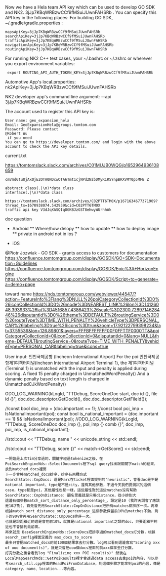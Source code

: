 Now we have a Hela team API key which can be used to develop GO SDK and NK2. 3jJp7KBqWRBzwCCf9fMSuiJUwnFAHSRb .
You can specify this API key in the following places:
For building GO SDK, ~/.gradle/gradle.properties :

```
mapsApiKey=3jJp7KBqWRBzwCCf9fMSuiJUwnFAHSRb
searchApiKey=3jJp7KBqWRBzwCCf9fMSuiJUwnFAHSRb
trafficApiKey=3jJp7KBqWRBzwCCf9fMSuiJUwnFAHSRb
navigationApiKey=3jJp7KBqWRBzwCCf9fMSuiJUwnFAHSRb
routingApiKey=3jJp7KBqWRBzwCCf9fMSuiJUwnFAHSRb
```

For running NK2 C++ test cases, your ~/.bashrc or ~/.zshrc or wherever you export environment variables:
```
 export ROUTING_API_AUTH_TOKEN_KEY=3jJp7KBqWRBzwCCf9fMSuiJUwnFAHSRb
```
Automotive App's local.properties: nk2ApiKey=3jJp7KBqWRBzwCCf9fMSuiJUwnFAHSRb

NK2 developer app's command line argument: --api 3jJp7KBqWRBzwCCf9fMSuiJUwnFAHSRb

The account used to register this API key is:
```
User name: geo_expansion_hela
Email: GeoExpansionHela@groups.tomtom.com
Password: Please contact 
@Robert Wu
 if you need
You can go to https://developer.tomtom.com/ and login with the above account to check the API key details.
```


current.txt

https://tomtomslack.slack.com/archives/C01MUJB0WQG/p1652964936108659

```
cmVmdGtuOjAxOjE2OTA0NDcwOTA6Tmt1cjNPd2NzbDMyR1RSYnpBRXVMY0p5MFB Z
```

```
abstract class(.|\n)*data class
interface(.|\n)*data class
```

```
https://tomtomslack.slack.com/archives/C02PTT6TM0X/p1671634677371909?thread_ts=1670938074.542939&cid=C02PTT6TM0X
traffic api key V3dJqXASQIqOGKBJzGST8ehwyWUrhhAk
```


doc question
* Android
** Where/how delopy
** how to update
** how to deploy image
** private in android not in ios ?

* iOS

@Piotr Jozwiak - GO SDK - grants access to customers for documentation
https://confluence.tomtomgroup.com/display/GOSDK/GO+SDK+Documentation+Guidelines
https://confluence.tomtomgroup.com/display/GOSDK/Epic%3A+HorizonEngine
https://confluence.tomtomgroup.com/display/GOSDK/Script+to+generate+a+demo+page


toward name
https://nds.tomtomgroup.com/webviewer/44547/?action=FeatureInfo%3Flang%3DNULL%26poiCategoryCollectionId%3D0%26iconCollectionId%3D0%26mode%3DNEAREST_LINK%26lon%3D14126048.393933%26lat%3D4516857.4386423%26scale%3D2300.7289714628446%26disputantId%3D0%26theme%3DDEFAULT%26routingService%3D0%26routeType%3DTIME_WITH_PENALTY%26vehicleType%3DPERSONAL_CAR%26labeling%3Dtrue%26icons%3Dtrue&zoom=17.92122799398234&lat=37.55536&lon=126.89801&layers=FFFBFFFFFFF00F0FFTTF0000TT&&poiCategoryCollectionId=0&iconCollectionId=0&disputantId=0&lang=NULL&theme=DEFAULT&routingService=0&routeType=TIME_WITH_PENALTY&vehicleType=PERSONAL_CAR&labeling=true&icons=true



User input: 인천국제공항 (Incheon International Airport)
For the poi 인천국제공항제1여객터미널(Incheon International Airport Terminal 1), the 제1여객터미널 (Terminal 1) is unmatched with the input and penalty is applied during scoring.
A fixed 15 penalty charged in  UnmatchedWordPenalty()
And a dynamic penalty based on text length is charged in UnmatchedCJkWordPenalty()


ODO_LOG_WARNING(kLogId, "TTDebug, ScoreOneDoc start, doc id {}, file id {}", doc.doc_descriptor.GetDocId(), doc.doc_descriptor.GetFileId());


  //const bool doc_imp = (doc.important == 1);
  //const bool poi_imp = IsNationalImportant(poi);
  const bool is_national_important = (doc.important == 1) && IsNationalImportant(poi);
  //ODO_LOG_WARNING(kLogId, "TTDebug, ScoreOneDoc doc_imp {}, poi_imp {} comb {}", doc_imp, poi_imp, is_national_important);

//std::cout << "TTDebug, name " <<  unicode_string << std::endl;

  //std::cout << "TTDebug, score {}" << match->GetScore() << std::endl;


 ```
 一開始是上次Tim分享過的，關鍵字經過tokenize之後，在PoiSearchEngineNds::SelectDocuments裡下sql query找出跟關鍵字match的結果，放到matched_docs裡面
下一步會將matched_docs排序，排序有兩種方式
SearchState::CmpDocs: 這是Marc在ticket裡面提到的"heuristic"，會看doc是不是national important、type是不是city，還有其他參數，不過今天我們要測試的這個case，type都是poi，其他屬性也都一樣，這些屬性對於這些matches沒有幫助
SearchState::CmpOnDistance: 顧名思義就是只用distance，從小排到大
這邊有個參數match_sort_distance_only_percentage_，設定是10 (我昨天誤會了應該是10才對)，首先會先用SearchState::CmpOnDistance把所有matches都排序一次。再來根據match_sort_distance_only_percentage_這個參數保留前10%的matches不動，剩下的90%會再用SearchState::CmpDocs排序一次。
也就是說距離近的還是會在前10%，就算是national important之類的doc，只要距離不夠近也不會排到最前面。
再來就是 BaseSearchEngineNds::ScoreDocs把排序過的matched_docs打分數，根據search_config裡面定義的 max_docs_to_score
最多只會把matched_docs的前100個結果拿去打分數。log可以看到這邊會寫"Scoring xxx of ooo document(s)"，就是只會把ooo個docs裡面的前xxx個拿去打分數。
打完分數之後會看到log "Finalizing xxx POI result(s)" 然後在 LocalMapSearchNds::GetPoiResults裡才會透過data access去拿poi的內容，可以參考search_util.cpp裡面的ReadPoiFromDatabase，到這個步驟才能拿到poi的內容，像是category、name、location...等內容。
 ``` 